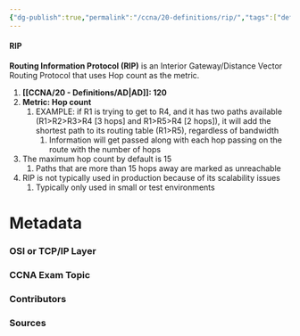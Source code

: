 ```yaml
---
{"dg-publish":true,"permalink":"/ccna/20-definitions/rip/","tags":["defs_ccna"],"created":"2023-11-05T10:55:11.000-08:00","updated":"2023-11-08T14:25:30.000-08:00"}
---
```


#### RIP
**Routing Information Protocol (RIP)** is an Interior Gateway/Distance Vector Routing Protocol that uses Hop count as the metric.
1. **[[CCNA/20 - Definitions/AD\|AD]]: 120**
2. **Metric: Hop count**
	1. EXAMPLE: if R1 is trying to get to R4, and it has two paths available (R1>R2>R3>R4 [3 hops] and R1>R5>R4 [2 hops]), it will add the shortest path to its routing table (R1>R5), regardless of bandwidth
		1. Information will get passed along with each hop passing on the route with the number of hops
3. The maximum hop count by default is 15
	1. Paths that are more than 15 hops away are marked as unreachable
4. RIP is not typically used in production because of its scalability issues
	1. Typically only used in small or test environments


# Metadata
### OSI or TCP/IP Layer

### CCNA Exam Topic

### Contributors

### Sources
